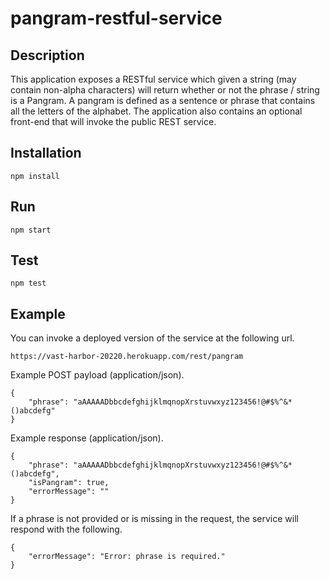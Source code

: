# pangram-restful-service

## Description
This application exposes a RESTful service which given a string (may contain non-alpha characters) will return whether 
or not the phrase / string is a Pangram. A pangram is defined as a sentence or phrase that contains all the letters of the alphabet. 
The application also contains an optional front-end that will invoke the public REST service.

## Installation

    npm install
    
## Run

    npm start
    
## Test

    npm test
    
## Example
You can invoke a deployed version of the service at the following url. 

    https://vast-harbor-20220.herokuapp.com/rest/pangram
    
Example POST payload (application/json).

    {
        "phrase": "aAAAAADbbcdefghijklmqnopXrstuvwxyz123456!@#$%^&*()abcdefg"
    }
    
Example response (application/json).

    {
        "phrase": "aAAAAADbbcdefghijklmqnopXrstuvwxyz123456!@#$%^&*()abcdefg",
        "isPangram": true,
        "errorMessage": ""
    }
    
If a phrase is not provided or is missing in the request, the service will respond with the following.

    {
        "errorMessage": "Error: phrase is required."
    }
